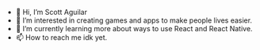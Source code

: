 - 👋 Hi, I’m Scott Aguilar
- 👀 I’m interested in creating games and apps to make people lives easier.
- 🌱 I’m currently learning more about ways to use React and React Native.
- 📫 How to reach me idk yet.

<!---
aguilar46/aguilar46 is a ✨ special ✨ repository because its `README.md` (this file) appears on your GitHub profile.
You can click the Preview link to take a look at your changes.
--->
